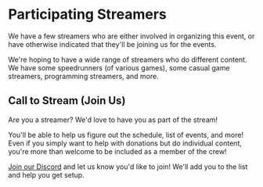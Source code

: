 # Participating Streamers

We have a few streamers who are either involved in organizing this event, or have otherwise indicated that they'll be joining
us for the events.

We're hoping to have a wide range of streamers who do different content. We have some speedrunners (of various games), some casual game streamers, programming streamers, and more.

<div id="streamers">
	<v-streamers-list></v-streamers-list>
</div>

<script>
async function doAsync() {
	const channels = await fetch(`https://tfd-twitch-is-live.horrific.dev/channels/${window.Streamers.join('/')}`).then(res => res.json());
	return Object.entries(channels)
		.map(([id, info]) => ({ id, url: `https://twitch.tv/${id}`, ...info }))
		.sort((a, b) => a.displayName.localeCompare(b.displayName))
		.sort((a, b) => (b.isLive ? 1 : 0) - (a.isLive ? 1 : 0));
}

Vue.component('v-streamers-list', {
	template: `
		<div>
			<div class="streamer" v-for="streamer in streamers" :key="streamer.displayName" v-bind:live="streamer.isLive" v-on:click="window.location.href = streamer.url;">
				<img :src="streamer.profilePictureUrl"/>
				<div>
					<span class="streamer-name">{{ streamer.displayName }}</span>
					<a :href="streamer.url">{{ streamer.url }}</a>
				</div>
			</div>
		</div>
    `,
    data() {
		return { streamers: [] }
	},
	mounted() {
		doAsync().then(arr => {
			this.streamers = arr;
			console.log(arr);
		});
	}
});

new Vue({
	el: "#streamers"
});
</script>

<style>
.streamer {
	display: flex;
	position: relative;
	align-items: center;
	padding: 16px 0;
	cursor: pointer;
}

.streamer > img {
	width: 80px;
	height: 80px;
	padding: 4px;
	box-shadow: 0 0 0 3px var(--accent);
	border-radius: 50%;
	margin-right: 24px;
}

.streamer[live] > img {
	box-shadow: 0 0 0 3px #FF0000;
}

.streamer[live] > img::after {
	position: absolute;
	bottom: 8px;
	left: 40px;
	transform: translateX(-50%);

	content: 'LIVE';
	padding: 4px 6px;
	border-radius: 6px;
	font-weight: 700;
	color: #FFFFFF;
	background-color: #D50000;
}

.streamer .streamer-name {
	display: block;
	font-weight: 700;
	font-size: 1.2em;
}

.streamer > div {
	flex-grow: 1;
}
</style>

## Call to Stream (Join Us)

Are you a streamer? We'd love to have you as part of the stream!

You'll be able to help us figure out the schedule, list of events, and more! Even if you simply want to help with donations
but do individual content, you're more than welcome to be included as a member of the crew!

[Join our Discord](https://discord.theframedrops.com) and let us know you'd like to join! We'll add you to the list and help
you get setup.
